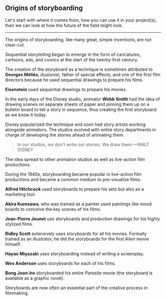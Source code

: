 ## Origins of storyboarding

Let's start with where it comes from, how you can use it in your project(s), then we can look at how the future of the field might look.

***

The origins of storyboarding, like many great, simple inventions, are not clear-cut.

Sequential storytelling began to emerge in the form of caricatures, cartoons, ads, and comics at the start of the twenty-first century.

The creation of the storyboard as a technique is sometimes attributed to **Georges Méliès**, illusionist, father of special effects, and one of the first film directors because he used sequential drawings to prepare his films. 

**Eisenstein** used sequential drawings to prepare his movies.

In the early days of the Disney studio, animator **Webb Smith** had the idea of drawing scenes on separate sheets of paper and pinning them up on a bulletin board to tell a story in sequence, thus creating the first storyboard as we know it today.
 
Disney popularized the technique and soon had story artists working alongside animators. The studios evolved with entire story departments in charge of developing the stories ahead of animating them.

> In our studios, we don't write our stories. We draw them.—WALT DISNEY


The idea spread to other animation studios as well as live-action film productions.


During the 1940s, storyboarding became popular in live-action film productions and became a common medium to pre-visualize films.

**Alfred Hitchcock** used storyboards to prepare his sets but also as a marketing tool.

**Akira Kurosawa**, who was trained as a painter used paintings like mood boards to conceive the key scenes of his films.

**Jean-Pierre Jeunet** use storyboards and production drawings for his highly stylized films.

**Ridley Scott** extensively uses storyboards for all his movies. Formally trained as an illustrator, he did the storyboards for the first *Alien* movie himself.

**Hayao Miyazaki** uses storyboarding instead of writing a screenplay.

**Wes Anderson** uses storyboards for each of his films.

**Bong Joon-ho** storyboarded his entire *Parasite* movie (the storyboard is available as a graphic novel).

Storyboards are now often an essential part of the creative process in filmmaking.
